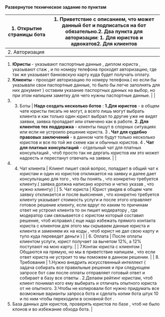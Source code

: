 **Развернутое техническое задание по пунктам**

| 1. Открытие страницы бота | 1. Приветствие с описанием, что может данный бот и подписаться на бот обязательно.2. Два пункта для авторизации: 1. Для юристов и адвокатов2. Для клиентов |
| --- | --- |
| 2. Авторизация |
1. **Юристы** - указывают паспортные данные , диплом юриста , указывают стаж , и по номеру телефона проходят авторизацию, где так же указывает банковскую карту куда будет получать оплату.
2. **Клиенты** - проходят авторизацию по номеру телефона.( но если бы указывали свои паспортные данные, то было бы легче заполнять для них документ ) оставим указание паспортных данных на выбор, но при этом напишем заметку для чего нужны паспортные данные.
 |
| 
2. 3. Боты | **Надо создать несколько ботов** :
**1.Для юристов** - в общем чате юристы писать не могут, а всего лишь могут выбрать клиента и как только один юрист выбрал то другие уже не видят заявки, заявка пропадает или отмечено как в работе.
**2. Для клиентов тех поддержка** - клиенты пишут в спорных ситуациях или если не устроило решение юриста.
3 **. Чат для судебно правовых заключений** - в данном чате будут только несколько юристов и все по той же схеме как и обычных юристов.
4 **. Чат для платных консультаций** - отдельный чат для платных консультаций , чтоб просто так не дергать юристов им это может надоесть и перестанут отвечать на заявки. |
| 
2. 4. Чат клиента | Клиент пишет свой вопрос, попадает в общий чат к юристам и один из юристов откликается на заявку и далее дает консультацию для того , что бы понять , что конкретно требуется клиенту.( заявка должна написано коротко и четко указав , что нужно клиенту) |
| 5. Чат юриста | Юрист увидев в общем чате заявку откликается и после выяснения , что конкретно требуется клиенту указывает стоимость услуги и после этого оправляет готовое решение клиенту, если вдруг по каким то причинам ответ не устроил клиента то он пишет модератору , где модератор сам связывается с юристом который составил решение, чтоб исправил.( еще надо избежать прямого контакта юриста с клиентом для этого мы скрываем данные юриста и клиента и заменяем их на коды , чтоб юрист не дал свою карту и тупо куда переведет деньги ) |
| 6. Оплата | После оплаты клиентом услуги, юрист получает за вычетом 12%, а 12% поступают на мою карту. |
| 7.Контак юриста с клиентом | Общаются на прямую, но мы в приветствие напишем , что если ответ юриста не устроит то мы поможем в данном решении. |
| 8. Требования | 1.Нужно внедрить искусственный интеллект ( задача собирать все правильные решения и при следующем запросе бот сам после оплаты отправляет готовый ответ и собирает в базу все ответы .
2.Делаем рейтинг юристам, чтоб клиент понимал кого ему выбирать и отличать опытного юриста от не опытного.
3.Чтобы не копировали бот нужно придумать все возможные варианты запроса бота и сделать копии бота штук 10 и по ним чтобы переходили в основной бот .
4. База данных для юристов, проверять юристов по базе , чтоб не было клонов и во избежание обхода бота. |